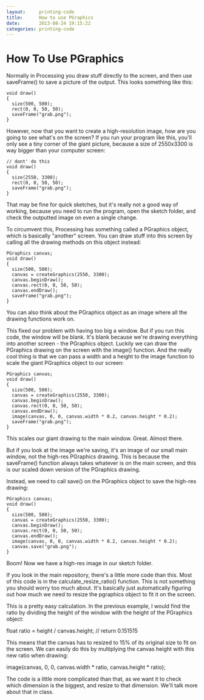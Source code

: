 ```yaml
---
layout:     printing-code
title:      How to use PGraphics
date:       2013-08-24 19:15:22
categories: printing-code
---
```


How To Use PGraphics
====================

Normally in Processing you draw stuff directly to the screen, and then use saveFrame() to save a picture of the output. This looks something like this:

	void draw()
	{
	  size(500, 500);
	  rect(0, 0, 50, 50);
	  saveFrame("grab.png");
	}

However, now that you want to create a high-resolution image, how are you going to see what's on the screen? If you run your program like this, you'll only see a tiny corner of the giant picture, because a size of 2550x3300 is way bigger than your computer screen:

	// dont' do this
	void draw()
	{
	  size(2550, 3300);
	  rect(0, 0, 50, 50);
	  saveFrame("grab.png");
	}
	
That may be fine for quick sketches, but it's really not a good way of working, because you need to run the program, open the sketch folder, and check the outputted image on even a single change.

To circumvent this, Processing has something called a PGraphics object, which is basically "another" screen. You can draw stuff into this screen by calling all the drawing methods on this object instead:

	PGraphics canvas;
	void draw()
	{
	  size(500, 500);
	  canvas = createGraphics(2550, 3300);
	  canvas.beginDraw(); 
	  canvas.rect(0, 0, 50, 50);
	  canvas.endDraw();
	  saveFrame("grab.png");
	}
	
You can also think about the PGraphics object as an image where all the drawing functions work on.

This fixed our problem with having too big a window. But if you run this code, the window will be blank. It's blank because we're drawing everything into another screen - the PGraphics object. Luckily we can draw the PGraphics drawing on the screen with the image() function. And the really cool thing is that we can pass a width and a height to the image function to scale the giant PGraphics object to our screen:

	PGraphics canvas;
	void draw()
	{
	  size(500, 500);
	  canvas = createGraphics(2550, 3300);
	  canvas.beginDraw(); 
	  canvas.rect(0, 0, 50, 50);
	  canvas.endDraw();
	  image(canvas, 0, 0, canvas.width * 0.2, canvas.height * 0.2);
	  saveFrame("grab.png");
	}

This scales our giant drawing to the main window. Great. Almost there.

But if you look at the image we're saving, it's an image of our small main window, not the high-res PGraphics drawing. This is because the saveFrame() function always takes whatever is on the main screen, and this is our scaled down version of the PGraphics drawing.

Instead, we need to call save() on the PGraphics object to save the high-res drawing:

	PGraphics canvas;
	void draw()
	{
	  size(500, 500);
	  canvas = createGraphics(2550, 3300);
	  canvas.beginDraw(); 
	  canvas.rect(0, 0, 50, 50);
	  canvas.endDraw();
	  image(canvas, 0, 0, canvas.width * 0.2, canvas.height * 0.2);
	  canvas.save("grab.png");
	}
	
Boom! Now we have a high-res image in our sketch folder.

If you look in the main repository, there's a little more code than this. Most of this code is in the calculate_resize_ratio() function. This is not something you should worry too much about. It's basically just automatically figuring out how much we need to resize the pgraphics object to fit it on the screen.

This is a pretty easy calculation. In the previous example, I would find the ratio by dividing the height of the window with the height of the PGraphics object:

float ratio = height / canvas.height; // return 0.151515

This means that the canvas has to resized to 15% of its original size to fit on the screen. We can easily do this by multiplying the canvas height with this new ratio when drawing:

image(canvas, 0, 0, canvas.width * ratio, canvas.height * ratio);

The code is a little more complicated than that, as we want it to check which dimension is the biggest, and resize to that dimension. We'll talk more about that in class.